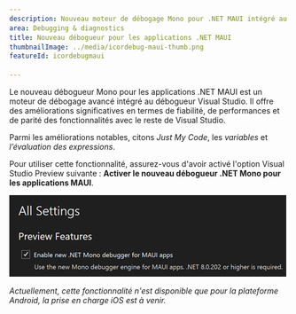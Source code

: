 ```yaml
---
description: Nouveau moteur de débogage Mono pour .NET MAUI intégré au débogueur de base Visual Studio.
area: Debugging & diagnostics
title: Nouveau débogueur pour les applications .NET MAUI
thumbnailImage: ../media/icordebug-maui-thumb.png
featureId: icordebugmaui

---
```



Le nouveau débogueur Mono pour les applications .NET MAUI est un moteur de débogage avancé intégré au débogueur Visual Studio. Il offre des améliorations significatives en termes de fiabilité, de performances et de parité des fonctionnalités avec le reste de Visual Studio.

Parmi les améliorations notables, citons *Just My Code*, les *variables* et *l’évaluation des expressions*.

Pour utiliser cette fonctionnalité, assurez-vous d'avoir activé l'option Visual Studio Preview suivante : **Activer le nouveau débogueur .NET Mono pour les applications MAUI**.

![Nouveau débogueur pour les applications .NET MAUI](../media/icordebug-maui.png)

*Actuellement, cette fonctionnalité n'est disponible que pour la plateforme Android, la prise en charge iOS est à venir.*
